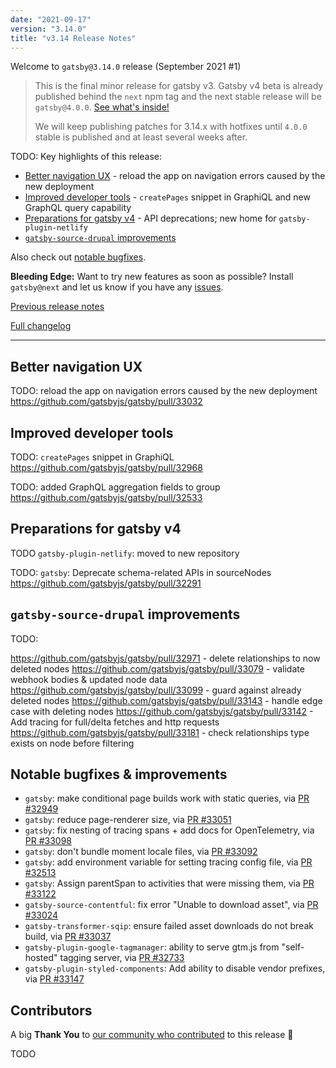 ```yaml
---
date: "2021-09-17"
version: "3.14.0"
title: "v3.14 Release Notes"
---
```


Welcome to `gatsby@3.14.0` release (September 2021 #1)

> This is the final minor release for gatsby v3. Gatsby v4 beta is already published behind
> the `next` npm tag and the next stable release will be `gatsby@4.0.0`. [See what's inside!](/gatsby-4/)
>
> We will keep publishing patches for 3.14.x with hotfixes until `4.0.0` stable is published and at least several
> weeks after.

TODO: Key highlights of this release:

- [Better navigation UX](#better-navigation-ux) - reload the app on navigation errors caused by the new deployment
- [Improved developer tools](#improved-developer-tools) - `createPages` snippet in GraphiQL and new GraphQL query capability
- [Preparations for gatsby v4](#preparations-for-gatsby-v4) - API deprecations; new home for `gatsby-plugin-netlify`
- [`gatsby-source-drupal` improvements](#gatsby-source-drupal-improvements)

Also check out [notable bugfixes](#notable-bugfixes--improvements).

**Bleeding Edge:** Want to try new features as soon as possible? Install `gatsby@next` and let us know
if you have any [issues](https://github.com/gatsbyjs/gatsby/issues).

[Previous release notes](/docs/reference/release-notes/v3.13)

[Full changelog](https://github.com/gatsbyjs/gatsby/compare/gatsby@3.14.0-next.0...gatsby@3.14.0)

---

## Better navigation UX

TODO: reload the app on navigation errors caused by the new deployment
https://github.com/gatsbyjs/gatsby/pull/33032

## Improved developer tools

TODO: `createPages` snippet in GraphiQL
https://github.com/gatsbyjs/gatsby/pull/32968

TODO: added GraphQL aggregation fields to group
https://github.com/gatsbyjs/gatsby/pull/32533

## Preparations for gatsby v4

TODO `gatsby-plugin-netlify`: moved to new repository

TODO: `gatsby`: Deprecate schema-related APIs in sourceNodes
https://github.com/gatsbyjs/gatsby/pull/32291

## `gatsby-source-drupal` improvements

TODO:

https://github.com/gatsbyjs/gatsby/pull/32971 - delete relationships to now deleted nodes
https://github.com/gatsbyjs/gatsby/pull/33079 - validate webhook bodies & updated node data
https://github.com/gatsbyjs/gatsby/pull/33099 - guard against already deleted nodes
https://github.com/gatsbyjs/gatsby/pull/33143 - handle edge case with deleting nodes
https://github.com/gatsbyjs/gatsby/pull/33142 - Add tracing for full/delta fetches and http requests
https://github.com/gatsbyjs/gatsby/pull/33181 - check relationships type exists on node before filtering

## Notable bugfixes & improvements

- `gatsby`: make conditional page builds work with static queries, via [PR #32949](https://github.com/gatsbyjs/gatsby/pull/32949)
- `gatsby`: reduce page-renderer size, via [PR #33051](https://github.com/gatsbyjs/gatsby/pull/33051/)
- `gatsby`: fix nesting of tracing spans + add docs for OpenTelemetry, via [PR #33098](https://github.com/gatsbyjs/gatsby/pull/33098)
- `gatsby`: don't bundle moment locale files, via [PR #33092](https://github.com/gatsbyjs/gatsby/pull/33092)
- `gatsby`: add environment variable for setting tracing config file, via [PR #32513](https://github.com/gatsbyjs/gatsby/pull/32513)
- `gatsby`: Assign parentSpan to activities that were missing them, via [PR #33122](https://github.com/gatsbyjs/gatsby/pull/33122)
- `gatsby-source-contentful`: fix error "Unable to download asset", via [PR #33024](https://github.com/gatsbyjs/gatsby/pull/33024)
- `gatsby-transformer-sqip`: ensure failed asset downloads do not break build, via [PR #33037](https://github.com/gatsbyjs/gatsby/pull/33037)
- `gatsby-plugin-google-tagmanager`: ability to serve gtm.js from "self-hosted" tagging server, via [PR #32733](https://github.com/gatsbyjs/gatsby/pull/32733)
- `gatsby-plugin-styled-components`: Add ability to disable vendor prefixes, via [PR #33147](https://github.com/gatsbyjs/gatsby/pull/33147)

## Contributors

A big **Thank You** to [our community who contributed](https://github.com/gatsbyjs/gatsby/compare/gatsby@3.14.0-next.0...gatsby@3.14.0) to this release 💜

TODO
